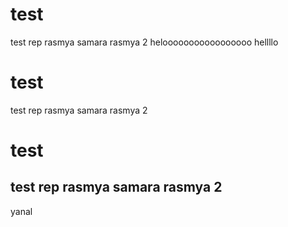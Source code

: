 # test
test rep
rasmya samara 
rasmya 2
helooooooooooooooooo
hellllo 
# test
test rep
rasmya samara 
rasmya 2
# test
test rep
rasmya samara 
rasmya 2
---


yanal